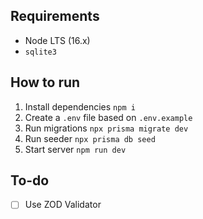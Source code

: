 ## Requirements
- Node LTS (16.x)
- `sqlite3`

## How to run
1. Install dependencies `npm i`
2. Create a `.env` file based on `.env.example`
3. Run migrations `npx prisma migrate dev`
4. Run seeder `npx prisma db seed`
5. Start server `npm run dev`


## To-do
- [ ] Use ZOD Validator